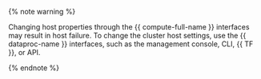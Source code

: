 {% note warning %}

Changing host properties through the {{ compute-full-name }} interfaces may result in host failure. To change the cluster host settings, use the {{ dataproc-name }} interfaces, such as the management console, CLI, {{ TF }}, or API.

{% endnote %}
